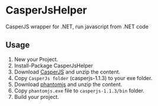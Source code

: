 # CasperJsHelper
CasperJS wrapper for .NET, run javascript from .NET code

## Usage

1. New your Project.
2. Install-Package CasperJsHelper
3. Download [CasperJS](https://github.com/casperjs/casperjs/archive/1.1.3.zip) and unzip the content.
4. Copy `CasperJs folder` (casperjs-1.1.3) to  your exe folder.
5. Download [phantomjs](http://phantomjs.org/download.html) and unzip the content.
6. Copy `phantomjs.exe` file to `casperjs-1.1.3/bin` folder.
7. Build your project. 
